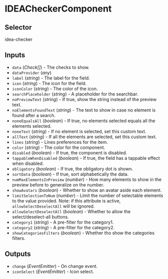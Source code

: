 # IDEACheckerComponent

## Selector

idea-checker

## Inputs

- `data` (*Check[]*) - The checks to show.
- `dataProvider` (*any*) 
- `label` (*string*) - The label for the field.
- `icon` (*string*) - The icon for the field.
- `iconColor` (*string*) - The color of the icon.
- `searchPlaceholder` (*string*) - A placeholder for the searchbar.
- `noPreviewText` (*string*) - If true, show the string instead of the preview text.
- `noElementsFoundText` (*string*) - The text to show in case no element is found after a search.
- `noneEqualsAll` (*boolean*) - If true, no elements selected equals all the elements selected.
- `noneText` (*string*) - If no element is selected, set this custom text.
- `allText` (*string*) - If all the elements are selected, set this custom text.
- `lines` (*string*) - Lines preferences for the item.
- `color` (*string*) - The color for the component.
- `disabled` (*boolean*) - If true, the component is disabled.
- `tappableWhenDisabled` (*boolean*) - If true, the field has a tappable effect when disabled.
- `obligatory` (*boolean*) - If true, the obligatory dot is shown.
- `sortData` (*boolean*) - If true, sort alphabetically the data.
- `numMaxElementsInPreview` (*number*) - How many elements to show in the preview before to generalize on the number.
- `showAvatars` (*boolean*) - Whether to show an avatar aside each element.
- `limitSelectionToNum` (*number*) - Limit the number of selectable elements to the value provided.
Note: if this attribute is active, `allowSelectDeselectAll` will be ignored.
- `allowSelectDeselectAll` (*boolean*) - Whether to allow the select/deselect-all buttons.
- `category1` (*string*) - A pre-filter for the category1.
- `category2` (*string*) - A pre-filter for the category2.
- `showCategoriesFilters` (*boolean*) - Whether tho show the categories filters.

## Outputs

- `change` (*EventEmitter<void>*) - On change event.
- `iconSelect` (*EventEmitter<void>*) - Icon select.
